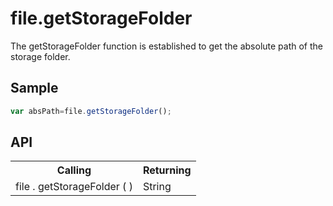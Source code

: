 <H1>file.getStorageFolder</H1>

The getStorageFolder function is established to get the absolute path of the storage folder.
<h2>Sample</h2>

```javascript
var absPath=file.getStorageFolder();
```

<h2>API</h2>

<table>
<tr><th>Calling</th><th>Returning</th></tr>
<tr><td>file . getStorageFolder ( )</td><td>String</td></tr>
</table>
